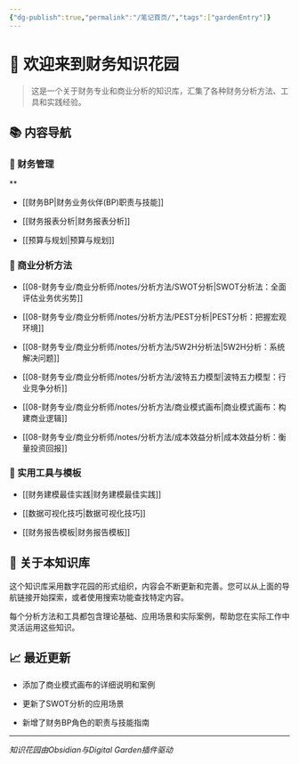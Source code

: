 ```yaml
---
{"dg-publish":true,"permalink":"/笔记首页/","tags":["gardenEntry"]}
---
```



  

# 👋 欢迎来到财务知识花园

  

> 这是一个关于财务专业和商业分析的知识库，汇集了各种财务分析方法、工具和实践经验。

  

## 📚 内容导航

  

### 🔹 财务管理
**
- [[财务BP\|财务业务伙伴(BP)职责与技能]]

- [[财务报表分析\|财务报表分析]]

- [[预算与规划\|预算与规划]]

  

### 🔹 商业分析方法

- [[08-财务专业/商业分析师/notes/分析方法/SWOT分析\|SWOT分析法：全面评估业务优劣势]]

- [[08-财务专业/商业分析师/notes/分析方法/PEST分析\|PEST分析：把握宏观环境]]

- [[08-财务专业/商业分析师/notes/分析方法/5W2H分析法\|5W2H分析：系统解决问题]]

- [[08-财务专业/商业分析师/notes/分析方法/波特五力模型\|波特五力模型：行业竞争分析]]

- [[08-财务专业/商业分析师/notes/分析方法/商业模式画布\|商业模式画布：构建商业逻辑]]

- [[08-财务专业/商业分析师/notes/分析方法/成本效益分析\|成本效益分析：衡量投资回报]]

  

### 🔹 实用工具与模板

- [[财务建模最佳实践\|财务建模最佳实践]]

- [[数据可视化技巧\|数据可视化技巧]]

- [[财务报告模板\|财务报告模板]]

  

## 🌱 关于本知识库

  

这个知识库采用数字花园的形式组织，内容会不断更新和完善。您可以从上面的导航链接开始探索，或者使用搜索功能查找特定内容。

  

每个分析方法和工具都包含理论基础、应用场景和实际案例，帮助您在实际工作中灵活运用这些知识。

  

## 📈 最近更新

  

- 添加了商业模式画布的详细说明和案例

- 更新了SWOT分析的应用场景

- 新增了财务BP角色的职责与技能指南

  

---

  

*知识花园由Obsidian与Digital Garden插件驱动*